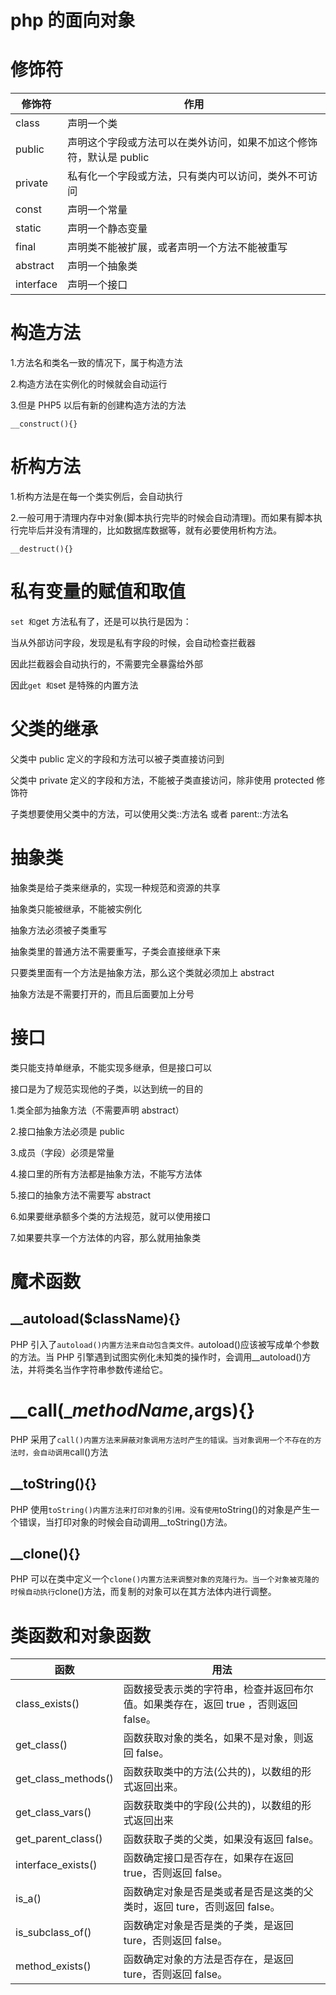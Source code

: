 # php 的面向对象

# 修饰符

| 修饰符    | 作用                                                                |
| --------- | ------------------------------------------------------------------- |
| class     | 声明一个类                                                          |
| public    | 声明这个字段或方法可以在类外访问，如果不加这个修饰符，默认是 public |
| private   | 私有化一个字段或方法，只有类内可以访问，类外不可访问                |
| const     | 声明一个常量                                                        |
| static    | 声明一个静态变量                                                    |
| final     | 声明类不能被扩展，或者声明一个方法不能被重写                        |
| abstract  | 声明一个抽象类                                                      |
| interface | 声明一个接口                                                        |

# 构造方法

1.方法名和类名一致的情况下，属于构造方法

2.构造方法在实例化的时候就会自动运行

3.但是 PHP5 以后有新的创建构造方法的方法

    __construct(){}

# 析构方法

1.析构方法是在每一个类实例后，会自动执行

2.一般可用于清理内存中对象(脚本执行完毕的时候会自动清理)。而如果有脚本执行完毕后并没有清理的，比如数据库数据等，就有必要使用析构方法。

    __destruct(){}

# 私有变量的赋值和取值

`set 和`get 方法私有了，还是可以执行是因为：

当从外部访问字段，发现是私有字段的时候，会自动检查拦截器

因此拦截器会自动执行的，不需要完全暴露给外部

因此`get 和`set 是特殊的内置方法

# 父类的继承

父类中 public 定义的字段和方法可以被子类直接访问到

父类中 private 定义的字段和方法，不能被子类直接访问，除非使用 protected 修饰符

子类想要使用父类中的方法，可以使用父类::方法名 或者 parent::方法名

# 抽象类

抽象类是给子类来继承的，实现一种规范和资源的共享

抽象类只能被继承，不能被实例化

抽象方法必须被子类重写

抽象类里的普通方法不需要重写，子类会直接继承下来

只要类里面有一个方法是抽象方法，那么这个类就必须加上 abstract

抽象方法是不需要打开的，而且后面要加上分号

# 接口

类只能支持单继承，不能实现多继承，但是接口可以

接口是为了规范实现他的子类，以达到统一的目的

1.类全部为抽象方法（不需要声明 abstract）

2.接口抽象方法必须是 public

3.成员（字段）必须是常量

4.接口里的所有方法都是抽象方法，不能写方法体

5.接口的抽象方法不需要写 abstract

6.如果要继承额多个类的方法规范，就可以使用接口

7.如果要共享一个方法体的内容，那么就用抽象类

# 魔术函数

## \_\_autoload($className){}

PHP 引入了`autoload()内置方法来自动包含类文件。`autoload()应该被写成单个参数的方法。当 PHP 引擎遇到试图实例化未知类的操作时，会调用\_\_autoload()方法，并将类名当作字符串参数传递给它。

# \_\_call($\_methodName,$args){}

PHP 采用了`call()内置方法来屏蔽对象调用方法时产生的错误。当对象调用一个不存在的方法时，会自动调用`call()方法

## \_\_toString(){}

PHP 使用`toString()内置方法来打印对象的引用。没有使用`toString()的对象是产生一个错误，当打印对象的时候会自动调用\_\_toString()方法。

## \_\_clone(){}

PHP 可以在类中定义一个`clone()内置方法来调整对象的克隆行为。当一个对象被克隆的时候自动执行`clone()方法，而复制的对象可以在其方法体内进行调整。

# 类函数和对象函数

| 函数                | 用法                                                                               |
| ------------------- | ---------------------------------------------------------------------------------- |
| class_exists()      | 函数接受表示类的字符串，检查并返回布尔值。如果类存在，返回 true ，否则返回 false。 |
| get_class()         | 函数获取对象的类名，如果不是对象，则返回 false。                                   |
| get_class_methods() | 函数获取类中的方法(公共的)，以数组的形式返回出来。                                 |
| get_class_vars()    | 函数获取类中的字段(公共的)，以数组的形式返回出来                                   |
| get_parent_class()  | 函数获取子类的父类，如果没有返回 false。                                           |
| interface_exists()  | 函数确定接口是否存在，如果存在返回 true，否则返回 false。                          |
| is_a()              | 函数确定对象是否是类或者是否是这类的父类时，返回 ture，否则返回 false。            |
| is_subclass_of()    | 函数确定对象是否是类的子类，是返回 ture，否则返回 false。                          |
| method_exists()     | 函数确定对象的方法是否存在，是返回 ture，否则返回 false。                          |
